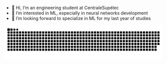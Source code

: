 - 👋 Hi, I’m an engineering student at CentraleSupélec
- 👀 I’m interested in ML, especially in neural networks development
- 🌱 I’m looking forward to specialize in ML for my last year of studies

![snake svg](https://github.com/paulbouuu/paulbouuu/blob/865c5b6e05b81ab0abfeabd03666f5531bd6a171/gif/github-contribution-grid-snake.svg)

